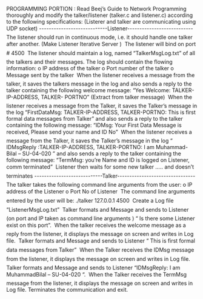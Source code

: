 PROGRAMMING PORTION :  Read Beej’s Guide to Network Programming thoroughly and modify the 
talker/listener (talker.c and listener.c) according to the following specifications: (Listerer 
and talker are communicating using UDP socket) 
----------------------------Listener--------------------------- 
 The listener should run in continuous mode, i.e. it should handle one talker after 
another. (Make Listener Iterative Server ) 
 The listener will bind on port # 4500 
 The listener should maintain a log, named “TalkerMsgLog.txt” of all the talkers and 
their messages. The log should contain the flowing information: 
o IP address of the talker 
o Port number of the talker 
o Message sent by the talker 
 When the listener receives a message from the talker, it saves the talkers message in 
the log and also sends a reply to the talker containing the following welcome 
message: 
“Yes Welcome: TALKER-IP-ADDRESS, TALKER- PORTNO” 
(Extract from talker message) 
 When the listener receives a message from the Talker, it saves the Talker’s message 
in the log “FirstDataMsg: TALKER-IP-ADDRESS, TALKER-PORTNO: This is first 
formal data messages from Talker” and also sends a reply to the talker containing the 
following message: 
“IDMsg: Your First Data Message is received, Please send your name
and ID No” 
 When the listener receives a message from the Talker, it saves the 
Talker’s message in the log “ IDMsgReply :TALKER-IP-ADDRESS, 
TALKER-PORTNO: I am Muhammad-Bilal – SU-04-020 ” and also 
sends a reply to the talker containing the following message: 
“TermMsg: you’re Name and ID is logged on Listener, comm terminated” 
 Listener then waits for some new talker ….. and doesn’t terminates 
----------------------------Talker-------------------------------- 
 The talker takes the following command line arguments from the user: 
o IP address of the Listener 
o Port No of Listener 
 The command line arguments entered by the user will be: ./talker 127.0.0.1 4500 
 Create a Log file “ListenerMsgLog.txt” 
 Talker formats and Message and sends to Listener (on port and IP taken as command 
line arguments ) “ Is there some Listener exist on this port”. 
 When the talker receives the welcome message as a reply from the listener, it displays 
the message on screen and writes in Log file. 
 Talker formats and Message and sends to Listener “ This is first formal data messages 
from Talker” 
 When the Talker receives the IDMsg message from the listener, it displays the 
message on screen and writes in Log file. 
 Talker formats and Message and sends to Listener “IDMsgReply: I am MuhammadBilal – SU-04-020 “. 
 When the Talker receives the TermMsg message from the listener, it displays the 
message on screen and writes in Log file. Terminates the communication and exit.
